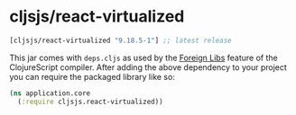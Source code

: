 # cljsjs/react-virtualized

[](dependency)
```clojure
[cljsjs/react-virtualized "9.18.5-1"] ;; latest release
```
[](/dependency)

This jar comes with `deps.cljs` as used by the [Foreign Libs][flibs] feature
of the ClojureScript compiler. After adding the above dependency to your project
you can require the packaged library like so:

```clojure
(ns application.core
  (:require cljsjs.react-virtualized))
```

[flibs]: https://clojurescript.org/reference/packaging-foreign-deps
